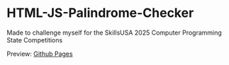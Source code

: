 # HTML-JS-Palindrome-Checker
Made to challenge myself for the SkillsUSA 2025 Computer Programming State Competitions

Preview: [Github Pages](https://kindkid27.github.io/SKILLSUSA-Palindrome-Checker/)
